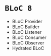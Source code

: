 # ```BLoC 8```

- BLoC Provider
- BLoC Builder
- BLoC Listener
- BLoC Consumer
- BLoC Observer
- Hydrated BLoC
